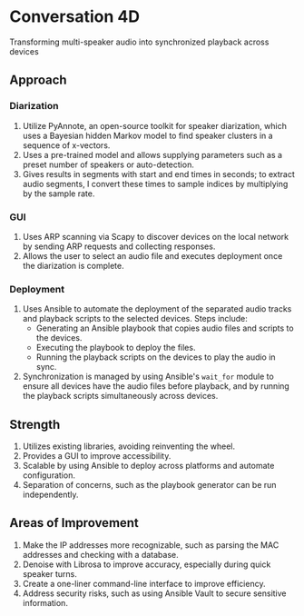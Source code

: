 # Conversation 4D

Transforming multi-speaker audio into synchronized playback across devices

## Approach

### Diarization

1. Utilize PyAnnote, an open-source toolkit for speaker diarization, which uses a Bayesian hidden Markov model to find speaker clusters in a sequence of x-vectors.
2. Uses a pre-trained model and allows supplying parameters such as a preset number of speakers or auto-detection.
3. Gives results in segments with start and end times in seconds; to extract audio segments, I convert these times to sample indices by multiplying by the sample rate.

### GUI

1. Uses ARP scanning via Scapy to discover devices on the local network by sending ARP requests and collecting responses.
2. Allows the user to select an audio file and executes deployment once the diarization is complete.

### Deployment

1. Uses Ansible to automate the deployment of the separated audio tracks and playback scripts to the selected devices. Steps include:
   - Generating an Ansible playbook that copies audio files and scripts to the devices.
   - Executing the playbook to deploy the files.
   - Running the playback scripts on the devices to play the audio in sync.
2. Synchronization is managed by using Ansible's `wait_for` module to ensure all devices have the audio files before playback, and by running the playback scripts simultaneously across devices.

## Strength

1. Utilizes existing libraries, avoiding reinventing the wheel.
2. Provides a GUI to improve accessibility.
3. Scalable by using Ansible to deploy across platforms and automate configuration.
4. Separation of concerns, such as the playbook generator can be run independently.

## Areas of Improvement

1. Make the IP addresses more recognizable, such as parsing the MAC addresses and checking with a database.
2. Denoise with Librosa to improve accuracy, especially during quick speaker turns.
3. Create a one-liner command-line interface to improve efficiency.
4. Address security risks, such as using Ansible Vault to secure sensitive information.
